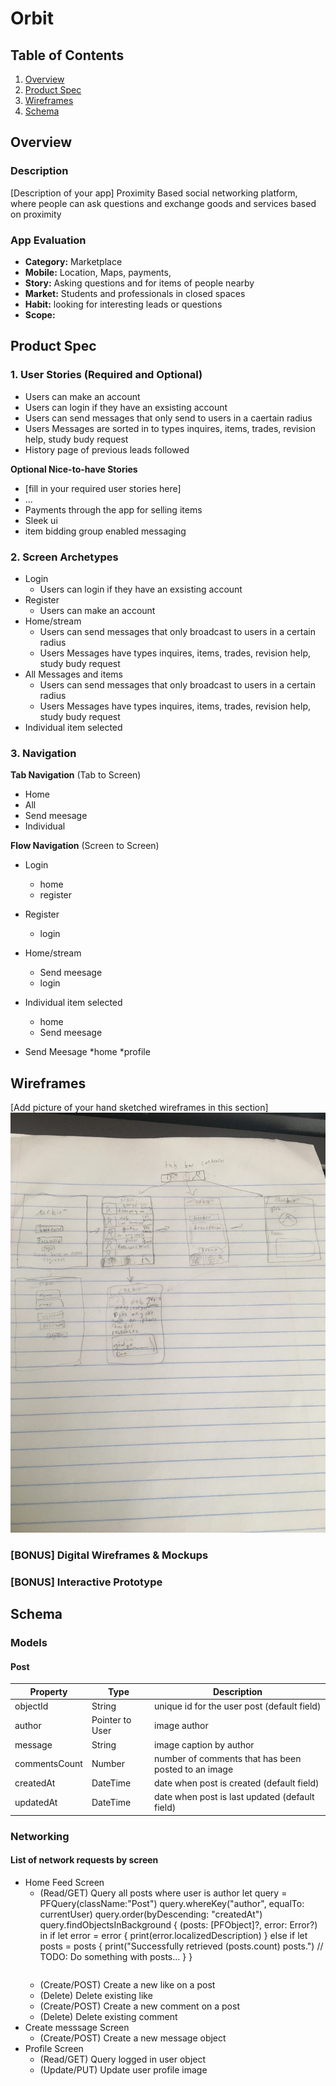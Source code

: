 # Orbit

## Table of Contents
1. [Overview](#Overview)
1. [Product Spec](#Product-Spec)
1. [Wireframes](#Wireframes)
2. [Schema](#Schema)

## Overview
### Description
[Description of your app]
Proximity Based social networking platform, where people can ask questions and exchange goods and services based on proximity

### App Evaluation

- **Category:** Marketplace
- **Mobile:** Location, Maps, payments,
- **Story:** Asking questions and for items of people nearby
- **Market:** Students and professionals in closed spaces 
- **Habit:** looking for interesting leads or questions
- **Scope:**

## Product Spec

### 1. User Stories (Required and Optional)

* Users can make an account
* Users can login if they have an exsisting account
* Users can send messages that only send to users in a caertain radius
* Users Messages are sorted in to types inquires, items, trades, revision help, study budy request
* History page of previous leads followed


**Optional Nice-to-have Stories**

* [fill in your required user stories here]
* ...
* Payments through the app for selling items
* Sleek ui
* item bidding group enabled messaging

### 2. Screen Archetypes

* Login
    * Users can login if they have an exsisting account
* Register
    * Users can make an account
* Home/stream
    * Users can send messages that only broadcast to users in a certain radius
    * Users Messages have  types inquires, items, trades, revision help, study budy request
* All Messages and items
    * Users can send messages that only broadcast to users in a certain radius
    * Users Messages have  types inquires, items, trades, revision help, study budy request
* Individual item selected

   

### 3. Navigation

**Tab Navigation** (Tab to Screen)

* Home
* All
* Send meesage
* Individual

**Flow Navigation** (Screen to Screen)

* Login
    * home
    * register 
   
* Register
    * login
* Home/stream
    * Send meesage
    * login
    
* Individual item selected
    * home 
    * Send meesage
    
* Send Meesage 
   *home 
   *profile


## Wireframes
[Add picture of your hand sketched wireframes in this section]
<img src="https://github.com/prycey/orbit/blob/master/orbit.jpg" width=600>

### [BONUS] Digital Wireframes & Mockups

### [BONUS] Interactive Prototype

## Schema 
### Models
#### Post

   | Property      | Type     | Description |
   | ------------- | -------- | ------------|
   | objectId      | String   | unique id for the user post (default field) |
   | author        | Pointer to User| image author |
   | message       | String   | image caption by author |
   | commentsCount | Number   | number of comments that has been posted to an image |
   | createdAt     | DateTime | date when post is created (default field) |
   | updatedAt     | DateTime | date when post is last updated (default field) |
### Networking
#### List of network requests by screen
   - Home Feed Screen
      - (Read/GET) Query all posts where user is author
         let query = PFQuery(className:"Post")
         query.whereKey("author", equalTo: currentUser)
         query.order(byDescending: "createdAt")
         query.findObjectsInBackground { (posts: [PFObject]?, error: Error?) in
            if let error = error { 
               print(error.localizedDescription)
            } else if let posts = posts {
               print("Successfully retrieved \(posts.count) posts.")
           // TODO: Do something with posts...
            }
         }
         ```
      - (Create/POST) Create a new like on a post
      - (Delete) Delete existing like
      - (Create/POST) Create a new comment on a post
      - (Delete) Delete existing comment
   - Create messsage Screen
      - (Create/POST) Create a new message object
   - Profile Screen
      - (Read/GET) Query logged in user object
      - (Update/PUT) Update user profile image
